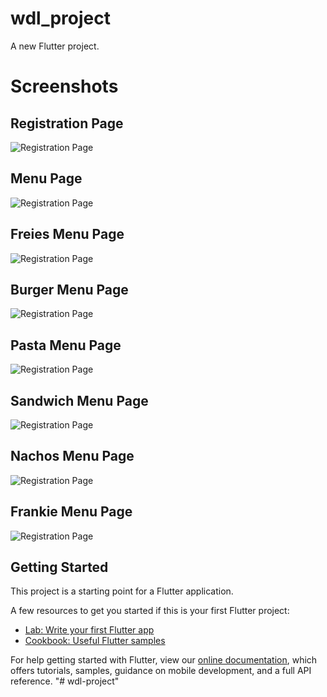 # wdl_project

A new Flutter project.

# Screenshots

## Registration Page
![Registration Page](https://github.com/SarveshNayak/Online-FastFood-Delivery-App/blob/main/images/Registration.jpg?raw=true)

## Menu Page
![Registration Page](https://github.com/SarveshNayak/Online-FastFood-Delivery-App/blob/main/images/Registration.jpg?raw=true)

## Freies Menu Page
![Registration Page](https://github.com/SarveshNayak/Online-FastFood-Delivery-App/blob/main/images/Registration.jpg?raw=true)

## Burger Menu Page
![Registration Page](https://github.com/SarveshNayak/Online-FastFood-Delivery-App/blob/main/images/Registration.jpg?raw=true)

## Pasta Menu Page
![Registration Page](https://github.com/SarveshNayak/Online-FastFood-Delivery-App/blob/main/images/Registration.jpg?raw=true)

## Sandwich Menu Page
![Registration Page](https://github.com/SarveshNayak/Online-FastFood-Delivery-App/blob/main/images/Registration.jpg?raw=true)

## Nachos Menu Page
![Registration Page](https://github.com/SarveshNayak/Online-FastFood-Delivery-App/blob/main/images/Registration.jpg?raw=true)

## Frankie Menu Page
![Registration Page](https://github.com/SarveshNayak/Online-FastFood-Delivery-App/blob/main/images/Registration.jpg?raw=true)



## Getting Started

This project is a starting point for a Flutter application.

A few resources to get you started if this is your first Flutter project:

- [Lab: Write your first Flutter app](https://flutter.dev/docs/get-started/codelab)
- [Cookbook: Useful Flutter samples](https://flutter.dev/docs/cookbook)

For help getting started with Flutter, view our
[online documentation](https://flutter.dev/docs), which offers tutorials,
samples, guidance on mobile development, and a full API reference.
"# wdl-project" 


